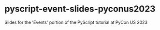 # pyscript-event-slides-pyconus2023
Slides for the 'Events' portion of the PyScript tutorial at PyCon US 2023
